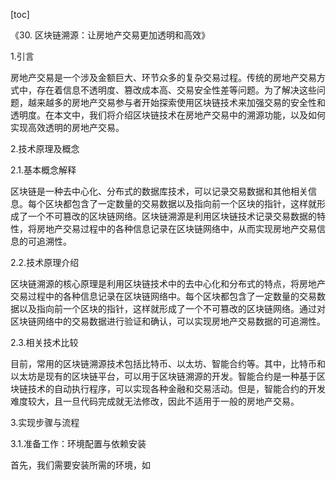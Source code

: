 
[toc]                    
                
                
《30. 区块链溯源：让房地产交易更加透明和高效》

1.引言

房地产交易是一个涉及金额巨大、环节众多的复杂交易过程。传统的房地产交易方式中，存在着信息不透明度、篡改成本高、交易安全性差等问题。为了解决这些问题，越来越多的房地产交易参与者开始探索使用区块链技术来加强交易的安全性和透明度。在本文中，我们将介绍区块链技术在房地产交易中的溯源功能，以及如何实现高效透明的房地产交易。

2.技术原理及概念

2.1.基本概念解释

区块链是一种去中心化、分布式的数据库技术，可以记录交易数据和其他相关信息。每个区块都包含了一定数量的交易数据以及指向前一个区块的指针，这样就形成了一个不可篡改的区块链网络。区块链溯源是利用区块链技术记录交易数据的特性，将房地产交易过程中的各种信息记录在区块链网络中，从而实现房地产交易信息的可追溯性。

2.2.技术原理介绍

区块链溯源的核心原理是利用区块链技术中的去中心化和分布式的特点，将房地产交易过程中的各种信息记录在区块链网络中。每个区块都包含了一定数量的交易数据以及指向前一个区块的指针，这样就形成了一个不可篡改的区块链网络。通过对区块链网络中的交易数据进行验证和确认，可以实现房地产交易数据的可追溯性。

2.3.相关技术比较

目前，常用的区块链溯源技术包括比特币、以太坊、智能合约等。其中，比特币和以太坊是现有的区块链平台，可以用于区块链溯源的开发。智能合约是一种基于区块链技术的自动执行程序，可以实现各种金融和交易活动。但是，智能合约的开发难度较大，且一旦代码完成就无法修改，因此不适用于一般的房地产交易。

3.实现步骤与流程

3.1.准备工作：环境配置与依赖安装

首先，我们需要安装所需的环境，如

